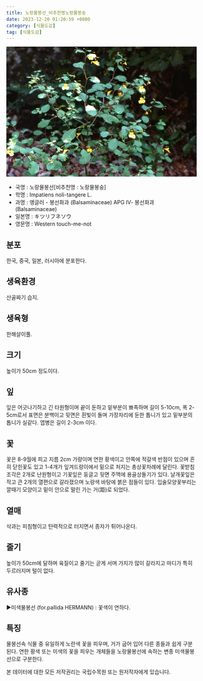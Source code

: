 ```yaml
---
title: 노랑물봉선_비추천명노랑물봉숭
date: 2023-12-20 01:20:59 +0800
category: [식물도감]
tag: [식물도감]
---
```




![노랑물봉선[비추천명 : 노랑물봉숭]](/assets/img/fileUpload/plants/basic/Balsaminaceae/Impatiens/8641/1_th2.JPG)
- 국명 : 노랑물봉선[비추천명 : 노랑물봉숭]
- 학명 : Impatiens noli-tangere L.
- 과명 : 앵글러 - 봉선화과 (Balsaminaceae) APG Ⅳ- 봉선화과 (Balsaminaceae)
- 일본명 : キツリフネソウ
- 영문명 : Western touch-me-not


## 분포
한국, 중국, 일본, 러시아에 분포한다.
## 생육환경
산골짜기 습지.
## 생육형
한해살이풀.
## 크기
높이가 50cm 정도이다.
## 잎
잎은 어긋나기하고 긴 타원형이며 끝이 둔하고 밑부분이 뾰족하며 길이 5-10cm, 폭 2-5cm로서 표면은 분백이고 뒷면은 흰빛이 돌며 가장자리에 둔한 톱니가 있고 밑부분의 톱니가 실같다. 엽병은 길이 2-3cm 이다.
## 꽃
꽃은 8-9월에 피고 지름 2cm 가량이며 연한 황색이고 안쪽에 적갈색 반점이 있으며 흔히 닫힌꽃도 있고 1-4개가 잎겨드랑이에서 밑으로 처지는 총상꽃차례에 달린다. 꽃받침조각은 2개로 난원형이고 기꽃잎은 둥글고 뒷면 주맥에 용골상돌기가 있다. 날개꽃잎은 작고 큰 2개의 열편으로 갈라졌으며 노랑색 바탕에 붉은 점들이 있다. 입술모양꽃부리는 깔때기 모양이고 밑이 안으로 말린 가는 거(距)로 되었다.
## 열매
삭과는 피침형이고 탄력적으로 터지면서 종자가 튀어나온다.
## 줄기
높이가 50cm에 달하며 육질이고 줄기는 곧게 서며 가지가 많이 갈라지고 마디가 특히 두르러지며 털이 없다.
## 유사종
▶미색물봉선 (for.pallida HERMANN) : 꽃색이 연하다.
## 특징
물봉선속 식물 중 유일하게 노란색 꽃을 피우며, 거가 굽어 입어 다른 종들과 쉽게 구분된다. 연한 황색 또는 미색의 꽃을 피우는 개체들을 노랑물봉선에 속하는 변종 미색물봉선으로 구분한다.






본 데이터에 대한 모든 저작권리는 국립수목원 또는 원저작자에게 있습니다.
